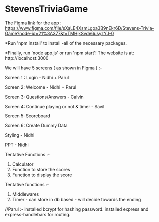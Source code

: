 # StevensTriviaGame
The Figma link for the app : https://www.figma.com/file/sXaLE4XsmLgoa3B9nEkr6D/Stevens-Trivia-Game?node-id=21%3A377&t=TMHjkSyde6usyzYJ-0

*Run 'npm install' to install -all of the necessary packages.

*Finally, run 'node app.js' or run 'npm start'! The website is at: http://localhost:3000

We will have 5 screens ( as shown in Figma ) :- 

Screen 1 : Login  - Nidhi + Parul

Screen 2: Welcome - Nidhi + Parul

Screen 3: Questions/Answers  - Calvin

Screen 4: Continue playing or not & timer - Savil

Screen 5: Scoreboard

Screen 6: Create Dummy Data

Styling - Nidhi 

PPT - Nidhi

Tentative Functions :-

1. Calculator 
2. Function to store the scores 
3. Function to display the score  

Tentative functions :- 
1. Middlewares 
2. Timer - can store in db based - will decide towards the ending

//Parul :- 
installed bcrypt for hashing password.
installed express and express-handlebars for routing.

